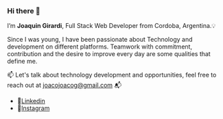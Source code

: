 ### Hi there 👋

I’m **Joaquin Girardi**, Full Stack Web Developer from Cordoba, Argentina.💡

Since I was young, I have been passionate about Technology and development on different platforms.
Teamwork with commitment, contribution and the desire to improve every day are some qualities that define me.

:mailbox: Let's talk about technology development and opportunities, feel free to reach out at joacojoacog@gmail.com 📬

- 📍[Linkedin](https://www.linkedin.com/in/joaquingirardi/)
- 📍[Instagram](https://www.instagram.com/joacogirardi/)
